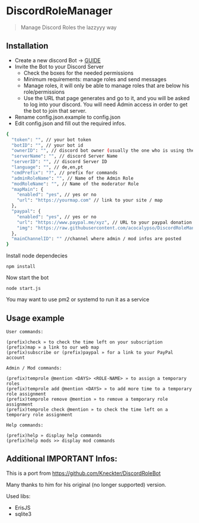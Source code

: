 # DiscordRoleManager
> Manage Discord Roles the lazzyyy way


## Installation

- Create a new discord Bot -> [GUIDE](https://discordpy.readthedocs.io/en/latest/discord.html)
- Invite the Bot to your Discord Server
	- Check the boxes for the needed permissions
	- Minimum requirements: manage roles and send messages
	- Manage roles, it will only be able to manage roles that are below his role/permissions
	- Use the URL that page generates and go to it, and you will be asked to log into your discord. You will need Admin access in order to get the bot to join that server.
- Rename config.json.example to config.json
- Edit config.json and fill out the required infos.


```sh
{
  "token": "", // your bot token
  "botID": "", // your bot id
  "ownerID": "", // discord bot owner (usually the one who is using the bot)
  "serverName": "", // discord Server Name
  "serverID": "", // discord Server ID
  "language": "", // de,en,pt
  "cmdPrefix": "?", // prefix for commands
  "adminRoleName": "", // Name of the Admin Role
  "modRoleName": "", // Name of the moderator Role
  "mapMain": {
    "enabled": "yes", // yes or no
    "url": "https://yourmap.com" // link to your site / map
  },
  "paypal": {
    "enabled": "yes", // yes or no
    "url": "https://www.paypal.me/xyz", // URL to your paypal donation site
    "img": "https://raw.githubusercontent.com/acocalypso/DiscordRoleManager/master/paypal_icon.jpg"
  },
  "mainChannelID": "" //channel where admin / mod infos are posted
}

```
Install node dependecies

```
npm install
```

Now start the bot

```
node start.js
```

You may want to use pm2 or systemd to run it as a service

## Usage example

```
User commands:

(prefix)check » to check the time left on your subscription
(prefix)map » a link to our web map
(prefix)subscribe or (prefix)paypal » for a link to your PayPal account

Admin / Mod commands:

(prefix)temprole @mention <DAYS> <ROLE-NAME> » to assign a temporary roles
(prefix)temprole add @mention <DAYS> » to add more time to a temporary role assignment
(prefix)temprole remove @mention » to remove a temporary role assignment
(prefix)temprole check @mention » to check the time left on a temporary role assignment

Help commands:

(prefix)help » display help commands
(prefix)help mods >> display mod commands
```


## Additional IMPORTANT Infos:
This is a port from https://github.com/Kneckter/DiscordRoleBot

Many thanks to him for his original (no longer supported) version.

Used libs:
- ErisJS
- sqlite3
